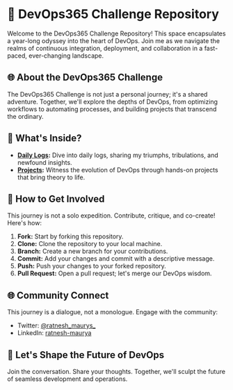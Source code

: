# 🚀 DevOps365 Challenge Repository

Welcome to the DevOps365 Challenge Repository! This space encapsulates a year-long odyssey into the heart of DevOps. Join me as we navigate the realms of continuous integration, deployment, and collaboration in a fast-paced, ever-changing landscape.

## 🌐 About the DevOps365 Challenge

The DevOps365 Challenge is not just a personal journey; it's a shared adventure. Together, we'll explore the depths of DevOps, from optimizing workflows to automating processes, and building projects that transcend the ordinary.

## 🚨 What's Inside?

- **[Daily Logs](daily-updates):** Dive into daily logs, sharing my triumphs, tribulations, and newfound insights.
- **[Projects](projects):** Witness the evolution of DevOps through hands-on projects that bring theory to life.

## 🌟 How to Get Involved

This journey is not a solo expedition. Contribute, critique, and co-create! Here's how:

1. **Fork:** Start by forking this repository.
2. **Clone:** Clone the repository to your local machine.
3. **Branch:** Create a new branch for your contributions.
4. **Commit:** Add your changes and commit with a descriptive message.
5. **Push:** Push your changes to your forked repository.
6. **Pull Request:** Open a pull request; let's merge our DevOps wisdom.

## 🌐 Community Connect

This journey is a dialogue, not a monologue. Engage with the community:

- Twitter: [@ratnesh_maurys_](https://twitter.com/ratnesh_maurya_)
- LinkedIn: [ratnesh-maurya](https://www.linkedin.com/in/ratnesh-maurya/)

## 🚀 Let's Shape the Future of DevOps

Join the conversation. Share your thoughts. Together, we'll sculpt the future of seamless development and operations.


